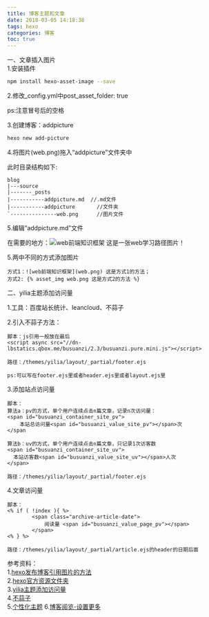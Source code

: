 ```yaml
---
title: 博客主题和文章
date: 2018-03-05 14:18:38
tags: hexo
categories: 博客
toc: true
---
```


一、文章插入图片   
1.安装插件
``` bash
npm install hexo-asset-image --save
```
2.修改_config.yml中post_asset_folder: true

ps:注意冒号后的空格

3.创建博客：addpicture
``` bash
hexo new add-picture
```
4.将图片(web.png)拖入“addpicture”文件夹中

此时目录结构如下:

	blog
	|---source
	|-------_posts
	|-----------addpicture.md  //.md文件
	|-----------addpicture       //文件夹
	`---------------web.png      //图片文件

5.编辑“addpicture.md”文件

<!--放入图片格式:![web前端知识框架](web.png)-->
在需要的地方：![web前端知识框架](web.png) 这是一张web学习路径图片！

5.两中不同的方式添加图片

	方式1：![web前端知识框架](web.png) 这是方式1的方法；
	方式2: {% asset_img web.png 这是方式2的方法 %}
二、yilia主题添加访问量

1.工具：百度站长统计、leancloud、不蒜子   

2.引入不蒜子方法：
	
	脚本：js引用一般放在最后
	<script async src="//dn-lbstatics.qbox.me/busuanzi/2.3/busuanzi.pure.mini.js"></script>
	
	路径：/themes/yilia/layout/_partial/footer.ejs
	
	ps:可以写在footer.ejs里或者header.ejs里或者layout.ejs里
3.添加站点访问量
	
	脚本：
	算法a：pv的方式，单个用户连续点击n篇文章，记录n次访问量：
	<span id="busuanzi_container_site_pv">
	    本站总访问量<span id="busuanzi_value_site_pv"></span>次
	</span
	
	算法b：uv的方式，单个用户连续点击n篇文章，只记录1次访客数
	<span id="busuanzi_container_site_uv">
	  本站访客数<span id="busuanzi_value_site_uv"></span>人次
	</span>
	
	路径：/themes/yilia/layout/_partial/footer.ejs
4.文章访问量
	
	脚本：
	<% if ( !index ){ %>
			<span class="archive-article-date">
				阅读量 <span id="busuanzi_value_page_pv"></span>
			</span>
	<% } %>
	
	路径：/themes/yilia/layout/_partial/article.ejs的header的日期后面

参考资料：   
1.[hexo发布博客引用图片的方法](https://zhuanyongxigua.github.io/2017/05/19/Hexo发布博客引用自带图片的方法/)   
2.[hexo官方资源文件夹](https://hexo.io/zh-cn/docs/asset-folders.html)  
3.[yilia主题添加访问量](http://www.lookk.cn/2017/12/09/hexo-yilia主题添加文章访问量统计/)   
4.[不蒜子](http://ibruce.info/2015/04/04/busuanzi/)  
5.[个性化主题](https://blog.csdn.net/qq_33699981/article/details/72716951)
6.[博客阅览-设置更多](https://blog.csdn.net/u013309870/article/details/79242420)